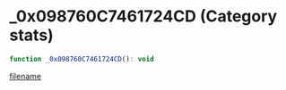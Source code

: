 # _0x098760C7461724CD (Category stats)

```js
function _0x098760C7461724CD(): void
```

[filename](_0x098760C7461724CD_m.md ':include')
